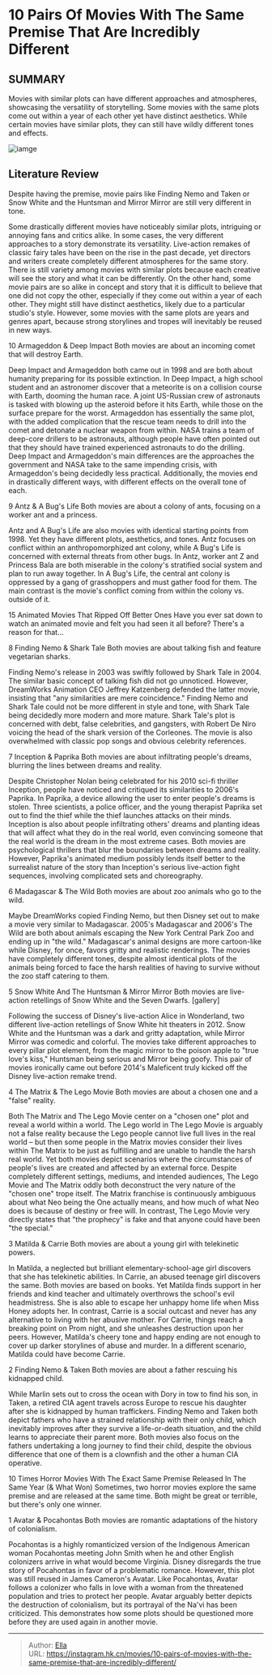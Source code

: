# 10 Pairs Of Movies With The Same Premise That Are Incredibly Different


## SUMMARY 


 Movies with similar plots can have different approaches and atmospheres, showcasing the versatility of storytelling. 
 Some movies with the same plots come out within a year of each other yet have distinct aesthetics. 
 While certain movies have similar plots, they can still have wildly different tones and effects. 

![iamge](https://static1.srcdn.com/wordpress/wp-content/uploads/2024/01/ben-affleck-from-armageddon-and-elijah-wood-from-deep-impact.jpg)

## Literature Review

Despite having the premise, movie pairs like Finding Nemo and Taken or Snow White and the Huntsman and Mirror Mirror are still very different in tone.




Some drastically different movies have noticeably similar plots, intriguing or annoying fans and critics alike. In some cases, the very different approaches to a story demonstrate its versatility. Live-action remakes of classic fairy tales have been on the rise in the past decade, yet directors and writers create completely different atmospheres for the same story. There is still variety among movies with similar plots because each creative will see the story and what it can be differently.
On the other hand, some movie pairs are so alike in concept and story that it is difficult to believe that one did not copy the other, especially if they come out within a year of each other. They might still have distinct aesthetics, likely due to a particular studio&#39;s style. However, some movies with the same plots are years and genres apart, because strong storylines and tropes will inevitably be reused in new ways.









 








 10  Armageddon &amp; Deep Impact 
Both movies are about an incoming comet that will destroy Earth.
        

Deep Impact and Armageddon both came out in 1998 and are both about humanity preparing for its possible extinction. In Deep Impact, a high school student and an astronomer discover that a meteorite is on a collision course with Earth, dooming the human race. A joint US-Russian crew of astronauts is tasked with blowing up the asteroid before it hits Earth, while those on the surface prepare for the worst.
Armageddon has essentially the same plot, with the added complication that the rescue team needs to drill into the comet and detonate a nuclear weapon from within. NASA trains a team of deep-core drillers to be astronauts, although people have often pointed out that they should have trained experienced astronauts to do the drilling. Deep Impact and Armageddon&#39;s main differences are the approaches the government and NASA take to the same impending crisis, with Armageddon&#39;s being decidedly less practical. Additionally, the movies end in drastically different ways, with different effects on the overall tone of each.





 9  Antz &amp; A Bug&#39;s Life 
Both movies are about a colony of ants, focusing on a worker ant and a princess.
        

Antz and A Bug&#39;s Life are also movies with identical starting points from 1998. Yet they have different plots, aesthetics, and tones. Antz focuses on conflict within an anthropomorphized ant colony, while A Bug&#39;s Life is concerned with external threats from other bugs. In Antz, worker ant Z and Princess Bala are both miserable in the colony&#39;s stratified social system and plan to run away together. In A Bug&#39;s Life, the central ant colony is oppressed by a gang of grasshoppers and must gather food for them. The main contrast is the movie&#39;s conflict coming from within the colony vs. outside of it.
            
 
 15 Animated Movies That Ripped Off Better Ones 
Have you ever sat down to watch an animated movie and felt you had seen it all before? There&#39;s a reason for that...








 8  Finding Nemo &amp; Shark Tale 
Both movies are about talking fish and feature vegetarian sharks.
        

Finding Nemo&#39;s release in 2003 was swiftly followed by Shark Tale in 2004. The similar basic concept of talking fish did not go unnoticed. However, DreamWorks Animation CEO Jeffrey Katzenberg defended the latter movie, insisting that &#34;any similarities are mere coincidence.&#34; Finding Nemo and Shark Tale could not be more different in style and tone, with Shark Tale being decidedly more modern and more mature. Shark Tale&#39;s plot is concerned with debt, false celebrities, and gangsters, with Robert De Niro voicing the head of the shark version of the Corleones. The movie is also overwhelmed with classic pop songs and obvious celebrity references.





 7  Inception &amp; Paprika 
Both movies are about infiltrating people&#39;s dreams, blurring the lines between dreams and reality.
        

Despite Christopher Nolan being celebrated for his 2010 sci-fi thriller Inception, people have noticed and critiqued its similarities to 2006&#39;s Paprika. In Paprika, a device allowing the user to enter people&#39;s dreams is stolen. Three scientists, a police officer, and the young therapist Paprika set out to find the thief while the thief launches attacks on their minds.
Inception is also about people infiltrating others&#39; dreams and planting ideas that will affect what they do in the real world, even convincing someone that the real world is the dream in the most extreme cases. Both movies are psychological thrillers that blur the boundaries between dreams and reality. However, Paprika&#39;s animated medium possibly lends itself better to the surrealist nature of the story than Inception&#39;s serious live-action fight sequences, involving complicated sets and choreography.





 6  Madagascar &amp; The Wild 
Both movies are about zoo animals who go to the wild.
        

Maybe DreamWorks copied Finding Nemo, but then Disney set out to make a movie very similar to Madagascar. 2005&#39;s Madagascar and 2006&#39;s The Wild are both about animals escaping the New York Central Park Zoo and ending up in &#34;the wild.&#34; Madagascar&#39;s animal designs are more cartoon-like while Disney, for once, favors gritty and realistic renderings. The movies have completely different tones, despite almost identical plots of the animals being forced to face the harsh realities of having to survive without the zoo staff catering to them.





 5  Snow White And The Huntsman &amp; Mirror Mirror 
Both movies are live-action retellings of Snow White and the Seven Dwarfs. [gallery]


 







Following the success of Disney&#39;s live-action Alice in Wonderland, two different live-action retellings of Snow White hit theaters in 2012. Snow White and the Huntsman was a dark and gritty adaptation, while Mirror Mirror was comedic and colorful. The movies take different approaches to every pillar plot element, from the magic mirror to the poison apple to &#34;true love&#39;s kiss,&#34; Huntsman being serious and Mirror being goofy. This pair of movies ironically came out before 2014&#39;s Maleficent truly kicked off the Disney live-action remake trend.





 4  The Matrix &amp; The Lego Movie 
Both movies are about a chosen one and a &#34;false&#34; reality.


 







Both The Matrix and The Lego Movie center on a &#34;chosen one&#34; plot and reveal a world within a world. The Lego world in The Lego Movie is arguably not a false reality because the Lego people cannot live full lives in the real world – but then some people in the Matrix movies consider their lives within The Matrix to be just as fulfilling and are unable to handle the harsh real world. Yet both movies depict scenarios where the circumstances of people&#39;s lives are created and affected by an external force.
Despite completely different settings, mediums, and intended audiences, The Lego Movie and The Matrix oddly both deconstruct the very nature of the &#34;chosen one&#34; trope itself. The Matrix franchise is continuously ambiguous about what Neo being the One actually means, and how much of what Neo does is because of destiny or free will. In contrast, The Lego Movie very directly states that &#34;the prophecy&#34; is fake and that anyone could have been &#34;the special.&#34;





 3  Matilda &amp; Carrie 
Both movies are about a young girl with telekinetic powers.
        

In Matilda, a neglected but brilliant elementary-school-age girl discovers that she has telekinetic abilities. In Carrie, an abused teenage girl discovers the same. Both movies are based on books. Yet Matilda finds support in her friends and kind teacher and ultimately overthrows the school&#39;s evil headmistress. She is also able to escape her unhappy home life when Miss Honey adopts her.
In contrast, Carrie is a social outcast and never has any alternative to living with her abusive mother. For Carrie, things reach a breaking point on Prom night, and she unleashes destruction upon her peers. However, Matilda&#39;s cheery tone and happy ending are not enough to cover up darker storylines of abuse and murder. In a different scenario, Matilda could have become Carrie.





 2  Finding Nemo &amp; Taken 
Both movies are about a father rescuing his kidnapped child.
        

While Marlin sets out to cross the ocean with Dory in tow to find his son, in Taken, a retired CIA agent travels across Europe to rescue his daughter after she is kidnapped by human traffickers. Finding Nemo and Taken both depict fathers who have a strained relationship with their only child, which inevitably improves after they survive a life-or-death situation, and the child learns to appreciate their parent more. Both movies also focus on the fathers undertaking a long journey to find their child, despite the obvious difference that one of them is a clownfish and the other a human CIA operative.
            
 
 10 Times Horror Movies With The Exact Same Premise Released In The Same Year (&amp; What Won) 
Sometimes, two horror movies explore the same premise and are released at the same time. Both might be great or terrible, but there&#39;s only one winner.








 1  Avatar &amp; Pocahontas 
Both movies are romantic adaptations of the history of colonialism.


 







Pocahontas is a highly romanticized version of the Indigenous American woman Pocahontas meeting John Smith when he and other English colonizers arrive in what would become Virginia. Disney disregards the true story of Pocahontas in favor of a problematic romance. However, this plot was still reused in James Cameron&#39;s Avatar. Like Pocahontas, Avatar follows a colonizer who falls in love with a woman from the threatened population and tries to protect her people. Avatar arguably better depicts the destruction of colonialism, but its portrayal of the Na&#39;vi has been criticized. This demonstrates how some plots should be questioned more before they are used again in another movie. 

---

> Author: [Ella](https://instagram.hk.cn/)  
> URL: https://instagram.hk.cn/movies/10-pairs-of-movies-with-the-same-premise-that-are-incredibly-different/  

